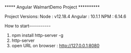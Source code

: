 ***** Angular WalmartDemo Project ********** 


Project Versions:
	Node : v12.18.4
	Angular : 10.1.1
	NPM : 6.14.6


How to start-----------

1. npm install http-server -g
2. http-server <WalmartDemo>
3. open URL on browser : http://127.0.0.1:8080





